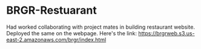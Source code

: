 # BRGR-Restuarant
Had worked collaborating with  project mates in building restaurant website.
Deployed the same on the webpage. Here's the link:
https://brgrweb.s3.us-east-2.amazonaws.com/brgr/index.html
